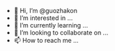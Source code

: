 - 👋 Hi, I’m @guozhakon
- 👀 I’m interested in ...
- 🌱 I’m currently learning ...
- 💞️ I’m looking to collaborate on ...
- 📫 How to reach me ...

<!---
guozhakon/guozhakon is a ✨ special ✨ repository because its `README.md` (this file) appears on your GitHub profile.
You can click the Preview link to take a look at your changes.
--->
